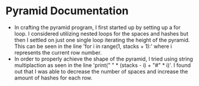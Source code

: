 # Pyramid Documentation
- In crafting the pyramid program, I first started up by setting up a for loop. I considered utilizing nested loops for the spaces and hashes but then I settled on just one single loop iterating the height of the pyramid. This can be seen in the line 'for i in range(1, stacks + 1):' where i represents the current row number.
- In order to properly achieve the shape of the pyramid, I tried using string multiplaction as seen in the line 'print(" " * (stacks - i) + "#" * i)'. I found out that I was able to decrease the number of spaces and increase the amount of hashes for each row.
